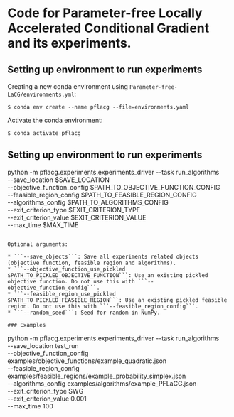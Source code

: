 # Code for Parameter-free Locally Accelerated Conditional Gradient and its experiments.


## Setting up environment to run experiments

Creating a new conda environment using `Parameter-free-LaCG/environments.yml`:
```
$ conda env create --name pflacg --file=environments.yaml
```

Activate the conda environment:
```
$ conda activate pflacg
```

## Setting up environment to run experiments

python -m pflacg.experiments.experiments_driver --task run_algorithms \
    --save_location $SAVE_LOCATION \
    --objective_function_config $PATH_TO_OBJECTIVE_FUNCTION_CONFIG \
    --feasible_region_config $PATH_TO_FEASIBLE_REGION_CONFIG \
    --algorithms_config $PATH_TO_ALGORITHMS_CONFIG \
    --exit_criterion_type $EXIT_CRITERION_TYPE \
    --exit_criterion_value $EXIT_CRITERION_VALUE \
    --max_time $MAX_TIME
```

Optional arguments:

* ```--save_objects```: Save all experiments related objects (objective function, feasible region and algorithms).
* ```--objective_function_use_pickled $PATH_TO_PICKLED_OBJECTIVE_FUNCTION```: Use an existing pickled objective function. Do not use this with ```--objective_function_config```.
* ```--feasible_region_use_pickled $PATH_TO_PICKLED_FEASIBLE_REGION```: Use an existing pickled feasible region. Do not use this with ```--feasible_region_config```.
* ```--random_seed```: Seed for random in NumPy.

### Examples

```
python -m pflacg.experiments.experiments_driver --task run_algorithms \
    --save_location test_run \
    --objective_function_config examples/objective_functions/example_quadratic.json \
    --feasible_region_config examples/feasible_regions/example_probability_simplex.json \
    --algorithms_config examples/algorithms/example_PFLaCG.json \
    --exit_criterion_type SWG \
    --exit_criterion_value 0.001 \
    --max_time 100